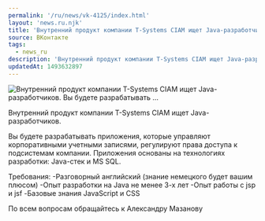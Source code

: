 ```yaml
---
permalink: '/ru/news/vk-4125/index.html'
layout: 'news.ru.njk'
title: 'Внутренний продукт компании T-Systems CIAM ищет Java-разработчиков.    Вы будете разрабатывать …'
source: ВКонтакте
tags:
  - news_ru
description: 'Внутренний продукт компании T-Systems CIAM ищет Java-разработчиков.    Вы будете разрабатывать …'
updatedAt: 1493632897
---
```

![Внутренний продукт компании T-Systems CIAM ищет Java-разработчиков.    Вы будете разрабатывать …](https://sun9-50.userapi.com/impf/c639524/v639524501/2015f/QVIyGklMd44.jpg?size=1280x853&quality=96&sign=c4b5f31233f48eb4cf7db33cb24e2d8a&c_uniq_tag=cv4CGU3Xkp-A21-MmVKbR1eTC9z65Gou0tE7vigJRcA&type=album)

Внутренний продукт компании T-Systems CIAM ищет Java-разработчиков.

Вы будете разрабатывать приложения, которые управляют корпоративными учетными записями, регулируют права доступа к подсистемам компании. Приложения основаны на технологиях разработки: Java-стек и MS SQL.

Требования:
-Разговорный английский (знание немецкого будет вашим плюсом)
-Опыт разработки на Java не менее 3-х лет
-Опыт работы с jsp и jsf
-Базовые знания JavaScript и CSS

По всем вопросам обращайтесь к Александру Мазанову
